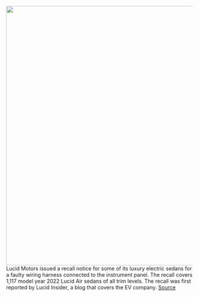 <img src='https://cdn.vox-cdn.com/thumbor/3chBAdVtjCtnCvVQoBVFrp7O5Ds=/0x0:7102x5326/1200x800/filters:focal(2983x2095:4119x3231)/cdn.vox-cdn.com/uploads/chorus_image/image/70909304/GTLaunch_INT_Detail_PilotPanel_SantaCruz.5.jpg' width='700px' /><br/>
Lucid Motors issued a recall notice for some of its luxury electric sedans for a faulty wiring harness connected to the instrument panel. The recall covers 1,117 model year 2022 Lucid Air sedans of all trim levels. The recall was first reported by Lucid Insider, a blog that covers the EV company.
<a href='https://www.theverge.com/2022/5/25/23141160/lucid-motors-recall-air-ev-wiring-harness-display'> Source <a/>